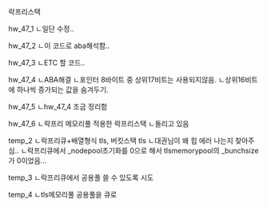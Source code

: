 락프리스택

hw_47_1
ㄴ일단 수정..

hw_47_2
ㄴ이 코드로 aba해석함..


hw_47_3
ㄴETC 할 코드..

hw_47_4
ㄴABA해결
ㄴ포인터 8바이트 중 상위17비트는 사용되지않음.
 ㄴ상위16비트에 하나씩 증가되는 값을 숨겨두기.

hw_47_5
ㄴhw_47_4 조금 정리함

hw_47_6
ㄴ락프리 메모리풀 적용한 락프리스택
 ㄴ돌리고 있음

temp_2
ㄴ락프리큐+배열형식 tls, 버킷스택 tls
 ㄴ대권님이 왜 힙 에러 나는지 찾아주심..
  ㄴ락프리큐에서 _nodepool초기화를 0으로 해서 tlsmemorypool의 _bunchsize가 0이었음...

temp_3
ㄴ락프리큐에서 공용풀 쓸 수 있도록 시도


temp_4
ㄴtls메모리풀 공용풀을 큐로

